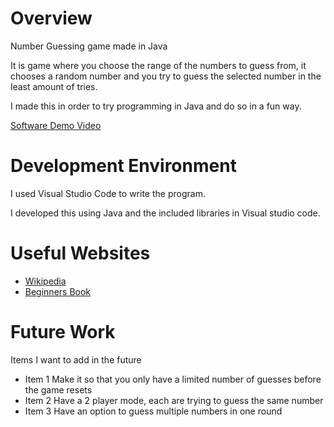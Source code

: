 # Overview

Number Guessing game made in Java

It is  game where you choose the range of the numbers to guess from, it chooses a random number and you try to guess the selected number in the least amount of tries.

I made this in order to try programming in Java and do so in a fun way.

[Software Demo Video](https://youtu.be/gLBfvMCzOuo)

# Development Environment

I used Visual Studio Code to write the program.

I developed this using Java and the included libraries in Visual studio code.

# Useful Websites

- [Wikipedia](https://en.wikipedia.org/wiki/Java_(programming_language))
- [Beginners Book](https://beginnersbook.com/java-collections-tutorials/)

# Future Work
Items I want to add in the future

- Item 1 Make it so that you only have a limited number of guesses before the game resets
- Item 2 Have a 2 player mode, each are trying to guess the same number
- Item 3 Have an option to guess multiple numbers in one round